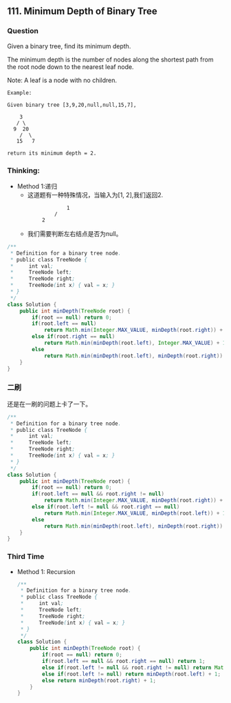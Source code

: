 ## 111. Minimum Depth of Binary Tree

### Question
Given a binary tree, find its minimum depth.

The minimum depth is the number of nodes along the shortest path from the root node down to the nearest leaf node.

Note: A leaf is a node with no children.
```
Example:

Given binary tree [3,9,20,null,null,15,7],

    3
   / \
  9  20
    /  \
   15   7

return its minimum depth = 2.
```

### Thinking:
* Method 1:递归
	* 这道题有一种特殊情况，当输入为[1, 2],我们返回2.
	```
		 			1
		 		/
		 	2
	```
	* 我们需要判断左右结点是否为null。

```Java
/**
 * Definition for a binary tree node.
 * public class TreeNode {
 *     int val;
 *     TreeNode left;
 *     TreeNode right;
 *     TreeNode(int x) { val = x; }
 * }
 */
class Solution {
    public int minDepth(TreeNode root) {
        if(root == null) return 0;
        if(root.left == null)
            return Math.min(Integer.MAX_VALUE, minDepth(root.right)) + 1;
        else if(root.right == null)
            return Math.min(minDepth(root.left), Integer.MAX_VALUE) + 1;
        else
            return Math.min(minDepth(root.left), minDepth(root.right)) + 1;
    }
}
```

### 二刷
还是在一刷的问题上卡了一下。
```Java
/**
 * Definition for a binary tree node.
 * public class TreeNode {
 *     int val;
 *     TreeNode left;
 *     TreeNode right;
 *     TreeNode(int x) { val = x; }
 * }
 */
class Solution {
    public int minDepth(TreeNode root) {
        if(root == null) return 0;
        if(root.left == null && root.right != null)
            return Math.min(Integer.MAX_VALUE, minDepth(root.right)) + 1;
        else if(root.left != null && root.right == null)
            return Math.min(Integer.MAX_VALUE, minDepth(root.left)) + 1;
        else
            return Math.min(minDepth(root.left), minDepth(root.right)) + 1;
    }
}
```

### Third Time
* Method 1: Recursion
  ```Java
  /**
   * Definition for a binary tree node.
   * public class TreeNode {
   *     int val;
   *     TreeNode left;
   *     TreeNode right;
   *     TreeNode(int x) { val = x; }
   * }
   */
  class Solution {
      public int minDepth(TreeNode root) {
          if(root == null) return 0;
          if(root.left == null && root.right == null) return 1;
          else if(root.left != null && root.right != null) return Math.min(minDepth(root.left), minDepth(root.right)) + 1;
          else if(root.left != null) return minDepth(root.left) + 1;
          else return minDepth(root.right) + 1;
      }
  }
  ```
